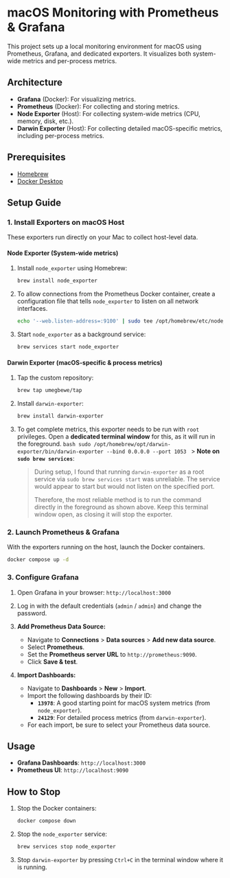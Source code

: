 # macOS Monitoring with Prometheus & Grafana

This project sets up a local monitoring environment for macOS using Prometheus, Grafana, and dedicated exporters.
It visualizes both system-wide metrics and per-process metrics.

## Architecture

- **Grafana** (Docker): For visualizing metrics.
- **Prometheus** (Docker): For collecting and storing metrics.
- **Node Exporter** (Host): For collecting system-wide metrics (CPU, memory, disk, etc.).
- **Darwin Exporter** (Host): For collecting detailed macOS-specific metrics, including per-process metrics.

## Prerequisites

- [Homebrew](https://brew.sh/)
- [Docker Desktop](https://www.docker.com/products/docker-desktop/)

## Setup Guide

### 1. Install Exporters on macOS Host

These exporters run directly on your Mac to collect host-level data.

#### Node Exporter (System-wide metrics)

1.  Install `node_exporter` using Homebrew:

    ```bash
    brew install node_exporter
    ```

2.  To allow connections from the Prometheus Docker container, create a configuration file that tells `node_exporter` to listen on all network interfaces.

    ```bash
    echo '--web.listen-address=:9100' | sudo tee /opt/homebrew/etc/node_exporter.args
    ```

3.  Start `node_exporter` as a background service:
    ```bash
    brew services start node_exporter
    ```

#### Darwin Exporter (macOS-specific & process metrics)

1.  Tap the custom repository:

    ```bash
    brew tap umegbewe/tap
    ```

2.  Install `darwin-exporter`:

    ```bash
    brew install darwin-exporter
    ```

3.  To get complete metrics, this exporter needs to be run with `root` privileges. Open a **dedicated terminal window** for this, as it will run in the foreground.
    `bash
    sudo /opt/homebrew/opt/darwin-exporter/bin/darwin-exporter --bind 0.0.0.0 --port 1053
    ` > **Note on `sudo brew services`**:
    > During setup, I found that running `darwin-exporter` as a root service via `sudo brew services start` was unreliable. The service would appear to start but would not listen on the specified port.
    >
    > Therefore, the most reliable method is to run the command directly in the foreground as shown above. Keep this terminal window open, as closing it will stop the exporter.

### 2. Launch Prometheus & Grafana

With the exporters running on the host, launch the Docker containers.

```bash
docker compose up -d
```

### 3. Configure Grafana

1.  Open Grafana in your browser: `http://localhost:3000`
2.  Log in with the default credentials (`admin` / `admin`) and change the password.
3.  **Add Prometheus Data Source:**

    - Navigate to **Connections** > **Data sources** > **Add new data source**.
    - Select **Prometheus**.
    - Set the **Prometheus server URL** to `http://prometheus:9090`.
    - Click **Save & test**.

4.  **Import Dashboards:**
    - Navigate to **Dashboards** > **New** > **Import**.
    - Import the following dashboards by their ID:
      - **`13978`**: A good starting point for macOS system metrics (from `node_exporter`).
      - **`24129`**: For detailed process metrics (from `darwin-exporter`).
    - For each import, be sure to select your Prometheus data source.

## Usage

- **Grafana Dashboards**: `http://localhost:3000`
- **Prometheus UI**: `http://localhost:9090`

## How to Stop

1.  Stop the Docker containers:
    ```bash
    docker compose down
    ```
2.  Stop the `node_exporter` service:
    ```bash
    brew services stop node_exporter
    ```
3.  Stop `darwin-exporter` by pressing `Ctrl+C` in the terminal window where it is running.
